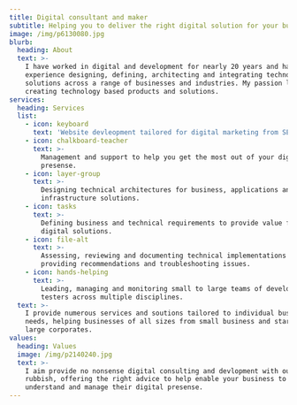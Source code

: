 ```yaml
---
title: Digital consultant and maker
subtitle: Helping you to deliver the right digital solution for your business
image: /img/p6130080.jpg
blurb:
  heading: About
  text: >-
    I have worked in digital and development for nearly 20 years and have
    experience designing, defining, architecting and integrating technology
    solutions across a range of businesses and industries. My passion lies in
    creating technology based products and solutions. 
services:
  heading: Services
  list:
    - icon: keyboard
      text: 'Website devleopment tailored for digital marketing from SEO to social. '
    - icon: chalkboard-teacher
      text: >-
        Management and support to help you get the most out of your digital
        presense.
    - icon: layer-group
      text: >-
        Designing technical architectures for business, applications and
        infrastructure solutions.
    - icon: tasks
      text: >-
        Defining business and technical requirements to provide value from
        digital solutions.
    - icon: file-alt
      text: >-
        Assessing, reviewing and documenting technical implementations including
        providing recommendations and troubleshooting issues.
    - icon: hands-helping
      text: >-
        Leading, managing and monitoring small to large teams of developers and
        testers across multiple disciplines.
  text: >-
    I provide numerous services and soutions tailored to individual business
    needs, helping businesses of all sizes from small business and startups to
    large corporates.
values:
  heading: Values
  image: /img/p2140240.jpg
  text: >-
    I aim provide no nonsense digital consulting and devlopment with out any
    rubbish, offering the right advice to help enable your business to better
    understand and manage their digital presense.
---
```


